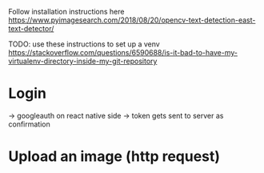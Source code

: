 Follow installation instructions here
https://www.pyimagesearch.com/2018/08/20/opencv-text-detection-east-text-detector/

TODO: use these instructions to set up a venv
https://stackoverflow.com/questions/6590688/is-it-bad-to-have-my-virtualenv-directory-inside-my-git-repository

# Login
-> googleauth on react native side
-> token gets sent to server as confirmation

# Upload an image (http request)


